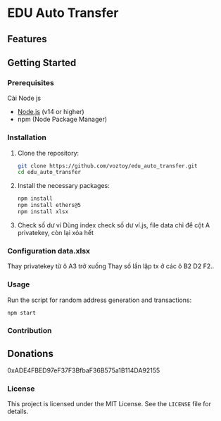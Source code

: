 # EDU Auto Transfer

## Features

## Getting Started

### Prerequisites

Cài Node js

- [Node.js](https://nodejs.org/) (v14 or higher)
- npm (Node Package Manager)

### Installation

1. Clone the repository:

   ```bash
   git clone https://github.com/voztoy/edu_auto_transfer.git
   cd edu_auto_transfer
   ```

2. Install the necessary packages:

   ```bash
   npm install
   npm install ethers@5
   npm install xlsx
   ```
3. Check số dư ví
   Dùng index check số dư ví.js, file data chỉ để cột A privatekey, còn lại xóa hết

   
### Configuration data.xlsx
Thay privatekey từ ô A3 trở xuống
Thay số lần lặp tx ở các ô B2 D2 F2..

### Usage

Run the script for random address generation and transactions:

   ```bash
   npm start
   ```


### Contribution


## Donations

0xADE4FBED97eF37F3BfbaF36B575a1B114DA92155

### License

This project is licensed under the MIT License. See the `LICENSE` file for details.
